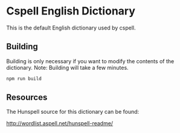# Cspell English Dictionary

This is the default English dictionary used by cspell.

## Building

Building is only necessary if you want to modify the contents of the dictionary.  Note: Building will take a few minutes.

```sh
npm run build
```

## Resources

The Hunspell source for this dictionary can be found:

http://wordlist.aspell.net/hunspell-readme/


